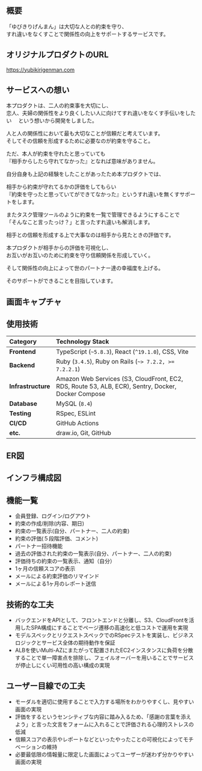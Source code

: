 ## 概要
「ゆびきりげんまん」は大切な人との約束を守り、  
すれ違いをなくすことで関係性の向上をサポートするサービスです。


## オリジナルプロダクトのURL
<https://yubikirigenman.com>

## サービスへの想い
本プロダクトは、二人の約束事を大切にし、  
恋人、夫婦の関係性をより良くしたい人に向けてすれ違いをなくす手伝いをしたい　 
という想いから開発をしました。  

人と人の関係性において最も大切なことが信頼だと考えています。  
そしてその信頼を形成するために必要なのが約束を守ること。  

ただ、本人が約束を守れたと思っていても  
『相手からしたら守れてなかった』となれば意味がありません。  

自分自身も上記の経験をしたことがあったため本プロダクトでは、  

相手から約束が守れてるかの評価をしてもらい  
『約束を守ったと思っていてができてなかった』というすれ違いを無くすサポートをします。  

またタスク管理ツールのように約束を一覧で管理できるようにすることで  
「そんなこと言ったっけ？」と言ったすれ違いも解消します。  

相手との信頼を形成する上で大事なのは相手から見たときの評価です。  

本プロダクトが相手からの評価を可視化し、  
お互いがお互いのために約束を守り信頼関係を形成していく。  

そして関係性の向上によって世のパートナー達の幸福度を上げる。  

そのサポートができることを目指しています。

## 画面キャプチャ

## 使用技術

| Category       | Technology Stack                                                                          |
| :------------- | :---------------------------------------------------------------------------------------- |
| **Frontend**     | TypeScript (`~5.8.3`), React (`^19.1.0`), CSS, Vite                                       |
| **Backend**      | Ruby (`3.4.5`), Ruby on Rails (`~> 7.2.2, >= 7.2.2.1`)                                    |
| **Infrastructure** | Amazon Web Services (S3, CloudFront, EC2, RDS, Route 53, ALB, ECR), Sentry, Docker, Docker Compose |
| **Database**     | MySQL (`8.4`)                                                                             |
| **Testing**      | RSpec, ESLint                                                                             |
| **CI/CD**        | GitHub Actions                                                                            |
| **etc.**         | draw.io, Git, GitHub                                                                      |

## ER図

## インフラ構成図

## 機能一覧
- 会員登録、ログイン/ログアウト
- 約束の作成/削除(内容、期日)
- 約束の一覧表示(自分、パートナー、二人の約束)
- 約束の評価(５段階評価、コメント)
- パートナー招待機能
- 過去の評価された約束の一覧表示(自分、パートナー、二人の約束)
- 評価待ちの約束の一覧表示、通知（自分）
- 1ヶ月の信頼スコアの表示
- メールによる約束評価のリマインド
- メールによる1ヶ月のレポート送信

## 技術的な工夫
- バックエンドをAPIとして、フロントエンドと分離し、S3、CloudFrontを活用したSPA構成にすることでページ遷移の高速化と低コストで運用を実現
- モデルスペックとリクエストスペックでのRSpecテストを実装し、ビジネスロジックとサービス全体の期待動作を保証
- ALBを使いMulti-AZにまたがって配置されたEC2インスタンスに負荷を分散することで単一障害点を排除し、フェイルオーバーを用いることでサービスが停止しにくい可用性の高い構成の実現

## ユーザー目線での工夫
- モーダルを適切に使用することで入力する場所をわかりやすくし、見やすい画面の実現
- 評価をするというセンシティブな内容に踏み入るため、「感謝の言葉を添えよう」と言った文言をフォームに入れることで評価される心理的ストレスの低減
- 信頼スコアの表示やレポートなどといったやったことの可視化によってモチベーションの維持
- 必要最低限の情報量に限定した画面によってユーザーが迷わず分かりやすい画面の実現
